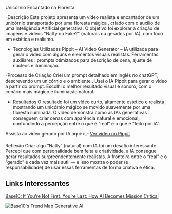 Unicórnio Encantado na Floresta 

-Descrição
Este projeto apresenta um vídeo realista e encantador de um unicórnio transportado por uma floresta mágica , criado com o auxílio de uma Inteligência Artificial generativa. O objetivo foi explorar a criação de imagens e vídeos "Natty ou Fake?" (naturais ou gerados por IA), com foco em estética e realismo.

- Tecnologias Utilizadas
Pippit – AI Video Generator – IA utilizada para gerar o vídeo com alguns e elementos visuais realistas.
Ferramentas auxiliares : prompts otimizados para descrição de cena, ajuste de núcleos e iluminação.

-Processo de Criação
Criei um prompt detalhado em inglês no chatGPT, descrevendo um unicórnio e o ambiente .
Usei o IA Pippit para gerar o vídeo a partir do prompt.
Escolhi o melhor resultado visual e sonoro, com o cenário mais mágico e iluminação natural.

- Resultados
O resultado foi um vídeo curto, altamente estético e realista , mostrando um unicórnio mágico se movido suavemente por uma floresta iluminada.
O vídeo demonstra como as IAs generativas conseguem criar cenas com aparência natural e emocional, confundindo a percepção entre o que é “real” e o que é “feito por IA”.

Assista ao vídeo gerado por IA aqui:
👉 [Ver vídeo no Pippit](https://www.pippit.ai/ai-video-generator-v2/basic-setting?utm_medium=sem&utm_source=googleadwords_int&utm_campaign=competitor&pid=573081&af_c_id=22664410961&adset_id=182790763341&ad_id=775624369589&placement=&keyword=ai+vid+maker&targetid=kwd-2440945354707&matchtype=p&gad_source=1&gad_campaignid=22664410961&gbraid=0AAAAACROvhleNBBgyUw0DJIcErE9Nad57&gclid=CjwKCAjwu9fHBhAWEiwAzGRC_w5mDooAURyJ9IIaF_TS79Gm4u4rX42WAY36l6MZuLWJBhj6S949RxoC2l0QAvD_BwE&enter_from=video_generator&page_from=website_homepage)

Reflexão
Criar algo “Natty” (natural) com IA foi um desafio interessante.
Percebi que com personalidade bem feita e criatividade, a IA consegue gerar resultados surpreendentemente realistas.
A fronteira entre o “real” e o “gerado” é cada vez mais sutil — e isso mostra o poder (e responsabilidade) de usar essas ferramentas de forma criativa e ética.

## Links Interessantes

[Base10: If You’re Not First, You’re Last: How AI Becomes Mission Critical](https://base10.vc/post/generative-ai-mission-critical/)

![Base10's Trend Map Generative AI](https://github.com/digitalinnovationone/lab-natty-or-not/assets/730492/f4df26e8-f8f7-4419-8252-c69d73ea930c)

